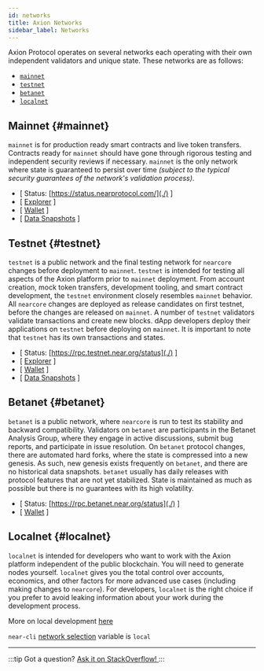 ```yaml
---
id: networks
title: Axion Networks
sidebar_label: Networks
---
```


Axion Protocol operates on several networks each operating with their own independent validators and unique state. These networks are as follows:

* [`mainnet`](/concepts/basics/networks#mainnet)
* [`testnet`](/concepts/basics/networks#testnet)
* [`betanet`](/concepts/basics/networks#betanet)
* [`localnet`](/concepts/basics/networks#localnet)


## Mainnet {#mainnet}

`mainnet` is for production ready smart contracts and live token transfers. Contracts ready for `mainnet` should have gone through rigorous testing and independent security reviews if necessary. `mainnet` is the only network where state is guaranteed to persist over time _(subject to the typical security guarantees of the network's validation process)_.

* [ Status: [https://status.nearprotocol.com/](./) ]
* [ [Explorer](https://explorer.near.org) ]
* [ [Wallet](https://wallet.near.org) ]
* [ [Data Snapshots](https://near-nodes.io/intro/node-data-snapshots) ]


## Testnet {#testnet}

`testnet` is a public network and the final testing network for `nearcore` changes before deployment to `mainnet`. `testnet` is intended for testing all aspects of the Axion platform prior to `mainnet` deployment. From account creation, mock token transfers, development tooling, and smart contract development, the `testnet` environment closely resembles `mainnet` behavior. All `nearcore` changes are deployed as release candidates on first testnet, before the changes are released on `mainnet`. A number of `testnet` validators validate transactions and create new blocks. dApp developers deploy their applications on `testnet` before deploying on `mainnet`. It is important to note that `testnet` has its own transactions and states.

* [ Status: [https://rpc.testnet.near.org/status](./) ]
* [ [Explorer](https://explorer.testnet.near.org) ]
* [ [Wallet](https://wallet.testnet.near.org) ]
* [ [Data Snapshots](https://near-nodes.io/intro/node-data-snapshots) ]


## Betanet {#betanet}

`betanet` is a public network, where `nearcore` is run to test its stability and backward compatibility. Validators on `betanet` are participants in the Betanet Analysis Group, where they engage in active discussions, submit bug reports, and participate in issue resolution. On `betanet` protocol changes, there are automated hard forks, where the state is compressed into a new genesis. As such, new genesis exists frequently on `betanet`, and there are no historical data snapshots. `betanet` usually has daily releases with protocol features that are not yet stabilized. State is maintained as much as possible but there is no guarantees with its high volatility.

* [ Status: [https://rpc.betanet.near.org/status](./) ]
* [ [Wallet](https://wallet.betanet.near.org) ]


## Localnet {#localnet}

`localnet` is intended for developers who want to work with the Axion platform independent of the public blockchain. You will need to generate nodes yourself. `localnet` gives you the total control over accounts, economics, and other factors for more advanced use cases (including making changes to `nearcore`). For developers, `localnet` is the right choice if you prefer to avoid leaking information about your work during the development process.


More on local development [here](https://near-nodes.io/validator/running-a-node)

`near-cli` [network selection](/tools/near-cli#network-selection) variable is `local`

---

:::tip Got a question?
<a href="https://stackoverflow.com/questions/tagged/nearprotocol">
  <h8>Ask it on StackOverflow!</h8>
</a>
:::
